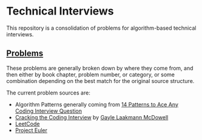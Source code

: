 # Technical Interviews

This repository is a consolidation of problems for algorithm-based technical interviews.

## [Problems](https://github.com/eander01/InterviewPrep/tree/main/Problems)

These problems are generally broken down by where they come from, and then either by book chapter, problem number, or category, or some combination depending on the best match for the original source structure.

The current problem sources are:

* Algorithm Patterns generally coming from [14 Patterns to Ace Any Coding Interview Question](https://hackernoon.com/14-patterns-to-ace-any-coding-interview-question-c5bb3357f6ed)
* [Cracking the Coding Interview](https://www.amazon.com/Cracking-Coding-Interview-Programming-Questions/dp/0984782850) by [Gayle Laakmann McDowell](https://www.gayle.com/)
* [LeetCode](https://leetcode.com/problemset/all/)
* [Project Euler](https://projecteuler.info/problems)
